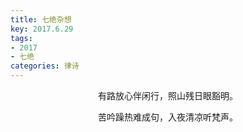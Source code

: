 ```yaml
---
title: 七绝杂想
key: 2017.6.29
tags: 
- 2017
- 七绝
categories: 律诗
---
```


<p align="center">有路放心伴闲行，照山残日眼豁明。
</p>
<p align="center">苦吟躁热难成句，入夜清凉听梵声。
</p>
